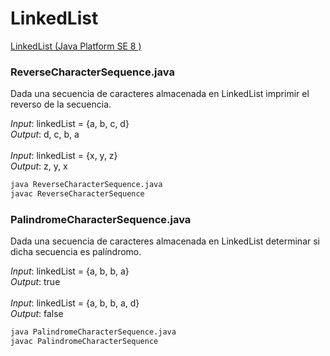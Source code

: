 # LinkedList
[LinkedList (Java Platform SE 8 )](https://docs.oracle.com/javase/8/docs/api/java/util/LinkedList.html)

### ReverseCharacterSequence.java
Dada una secuencia de caracteres almacenada en LinkedList imprimir el reverso de la secuencia.

*Input*: linkedList = {a, b, c, d} <br/>
*Output*: d, c, b, a <br/>
<br/>
*Input*: linkedList = {x, y, z} <br/>
*Output*: z, y, x <br/>

```bash
java ReverseCharacterSequence.java 
javac ReverseCharacterSequence
```

### PalindromeCharacterSequence.java
Dada una secuencia de caracteres almacenada en LinkedList determinar si dicha secuencia es palíndromo. 

*Input*: linkedList = {a, b, b, a} <br/>
*Output*: true <br/>
<br/>
*Input*: linkedList = {a, b, b, a, d} <br/>
*Output*: false <br/>

```bash
java PalindromeCharacterSequence.java 
javac PalindromeCharacterSequence
```